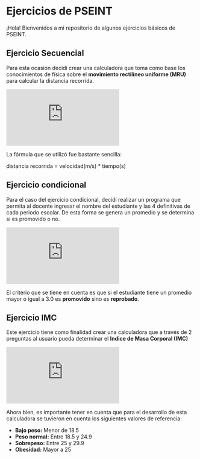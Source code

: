 
# Ejercicios de PSEINT

¡Hola! Bienvenidos a mi repositorio de algunos ejercicios básicos de PSEINT.


## Ejercicio Secuencial

Para esta ocasión decidí crear una calculadora que toma como base los conocimientos de física sobre el **movimiento rectilíneo uniforme (MRU)** para calcular la distancia recorrida.

![PSEINT CODE SCREENSHOT](https://files.fm/thumb_show.php?i=8zzfwfdtv)

La fórmula que se utilizó fue bastante sencilla: 

distancia recorrida = velocidad(m/s) * tiempo(s)


## Ejercicio condicional
Para el caso del ejercicio condicional, decidí realizar un programa que permita al docente ingresar el nombre del estudiante y las 4 definitivas de cada periodo escolar. De esta forma se genera un promedio y se determina si es promovido o no.

![PSEINT CODE SCREENSHOT](https://files.fm/thumb_show.php?i=rtr24rb8e)

El criterio que se tiene en cuenta es que si el estudiante tiene un promedio mayor o igual a 3.0 es **promovido** sino es **reprobado**.
## Ejercicio IMC

Este ejercicio tiene como finalidad crear una calculadora que a través de 2 preguntas al usuario pueda determinar el **Indice de Masa Corporal (IMC)** 

![PSEINT CODE SCREENSHOT](https://files.fm/thumb_show.php?i=2h2ctkcv6)

Ahora bien, es importante tener en cuenta que para el desarrollo de esta calculadora se tuvieron en cuenta los siguientes valores de referencia:

- **Bajo peso:** Menor de 18.5 
- **Peso normal:** Entre 18.5 y 24.9
- **Sobrepeso:** Entre 25 y 29.9
- **Obesidad:** Mayor a 25


